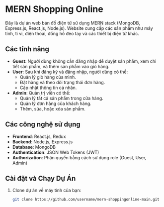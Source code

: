 # MERN Shopping Online

Đây là dự án web bán đồ điện tử sử dụng MERN stack (MongoDB, Express.js, React.js, Node.js). Website cung cấp các sản phẩm như máy tính, ti vi, điện thoại, đồng hồ đeo tay và các thiết bị điện tử khác.

## Các tính năng

- **Guest**: Người dùng không cần đăng nhập để duyệt sản phẩm, xem chi tiết sản phẩm, và thêm sản phẩm vào giỏ hàng.
- **User**: Sau khi đăng ký và đăng nhập, người dùng có thể:
  - Quản lý giỏ hàng của mình.
  - Đặt hàng và theo dõi trạng thái đơn hàng.
  - Cập nhật thông tin cá nhân.
- **Admin**: Quản trị viên có thể:
  - Quản lý tất cả sản phẩm trong cửa hàng.
  - Quản lý đơn hàng của khách hàng.
  - Thêm, sửa, hoặc xóa sản phẩm.

## Các công nghệ sử dụng

- **Frontend**: React.js, Redux
- **Backend**: Node.js, Express.js
- **Database**: MongoDB
- **Authentication**: JSON Web Tokens (JWT)
- **Authorization**: Phân quyền bằng cách sử dụng role (Guest, User, Admin)
  
## Cài đặt và Chạy Dự Án

1. Clone dự án về máy tính của bạn:
   ```bash
   git clone https://github.com/username/mern-shoppingonline-main.git
